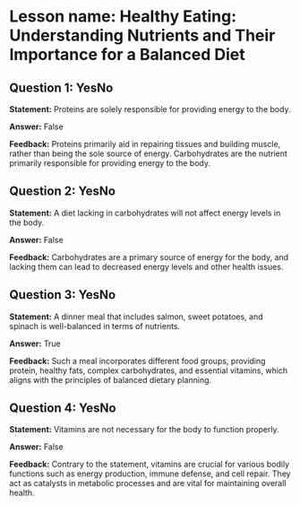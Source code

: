 # Lesson name: Healthy Eating: Understanding Nutrients and Their Importance for a Balanced Diet

## Question 1: YesNo

**Statement:** Proteins are solely responsible for providing energy to the body.

**Answer:** False

**Feedback:**
Proteins primarily aid in repairing tissues and building muscle, rather than being the sole source of energy. Carbohydrates are the nutrient primarily responsible for providing energy to the body.


## Question 2: YesNo

**Statement:** A diet lacking in carbohydrates will not affect energy levels in the body.

**Answer:** False

**Feedback:**
Carbohydrates are a primary source of energy for the body, and lacking them can lead to decreased energy levels and other health issues.


## Question 3: YesNo

**Statement:** A dinner meal that includes salmon, sweet potatoes, and spinach is well-balanced in terms of nutrients.

**Answer:** True

**Feedback:**
Such a meal incorporates different food groups, providing protein, healthy fats, complex carbohydrates, and essential vitamins, which aligns with the principles of balanced dietary planning.


## Question 4: YesNo

**Statement:** Vitamins are not necessary for the body to function properly.

**Answer:** False

**Feedback:**
Contrary to the statement, vitamins are crucial for various bodily functions such as energy production, immune defense, and cell repair. They act as catalysts in metabolic processes and are vital for maintaining overall health.

